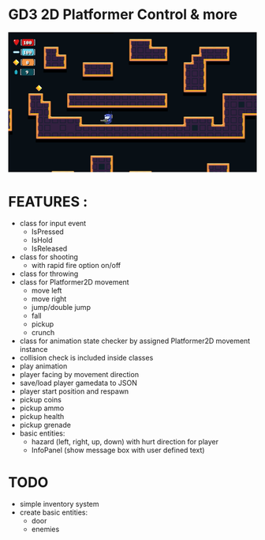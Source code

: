 # GD3 2D Platformer Control & more


![Alt text](Screenshots/Godot_v3.0.6-stable_win64_2018-10-16_19-48-05.png?raw=true "PREVIEW")

# FEATURES :

- class for input event
    - IsPressed
    - IsHold
    - IsReleased
- class for shooting
    - with rapid fire option on/off
- class for throwing
- class for Platformer2D movement
    - move left
    - move right
    - jump/double jump
    - fall
    - pickup    
    - crunch
- class for animation state checker by assigned Platformer2D movement instance
- collision check is included inside classes
- play animation
- player facing by movement direction
- save/load player gamedata to JSON
- player start position and respawn
- pickup coins
- pickup ammo
- pickup health
- pickup grenade
- basic entities:
  - hazard (left, right, up, down) with hurt direction for player
  - InfoPanel (show message box with user defined text)

# TODO

- simple inventory system
- create basic entities:
  - door
  - enemies
